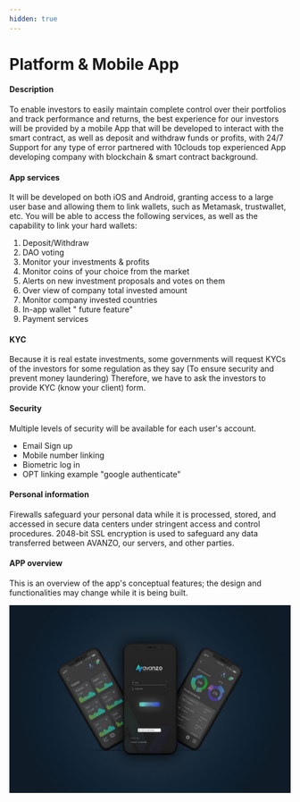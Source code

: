 ```yaml
---
hidden: true
---
```


# Platform & Mobile App

#### Description

To enable investors to easily maintain complete control over their portfolios and track performance and returns, the best experience for our investors will be provided by a mobile App that will be developed to interact with the smart contract, as well as deposit and withdraw funds or profits, with 24/7 Support for any type of error partnered with 10clouds top experienced App developing company with blockchain & smart contract background.

#### App services

It will be developed on both iOS and Android, granting access to a large user base and allowing them to link wallets, such as Metamask, trustwallet, etc. You will be able to access the following services, as well as the capability to link your hard wallets:

1. Deposit/Withdraw
2. DAO voting
3. Monitor your investments & profits
4. Monitor coins of your choice from the market
5. Alerts on new investment proposals and votes on them
6. Over view of company total invested amount
7. Monitor company invested countries
8. In-app wallet " future feature"
9. Payment services

#### KYC

Because it is real estate investments, some governments will request KYCs of the investors for some regulation as they say (To ensure security and prevent money laundering) Therefore, we have to ask the investors to provide KYC (know your client) form.

#### Security

Multiple levels of security will be available for each user's account.

* Email Sign up
* Mobile number linking
* Biometric log in
* OPT linking example "google authenticate"

#### Personal information

Firewalls safeguard your personal data while it is processed, stored, and accessed in secure data centers under stringent access and control procedures. 2048-bit SSL encryption is used to safeguard any data transferred between AVANZO, our servers, and other parties.

#### APP overview

This is an overview of the app's conceptual features; the design and functionalities may change while it is being built.

![Figure "7"](<../.gitbook/assets/Screenshot (69).png>)
